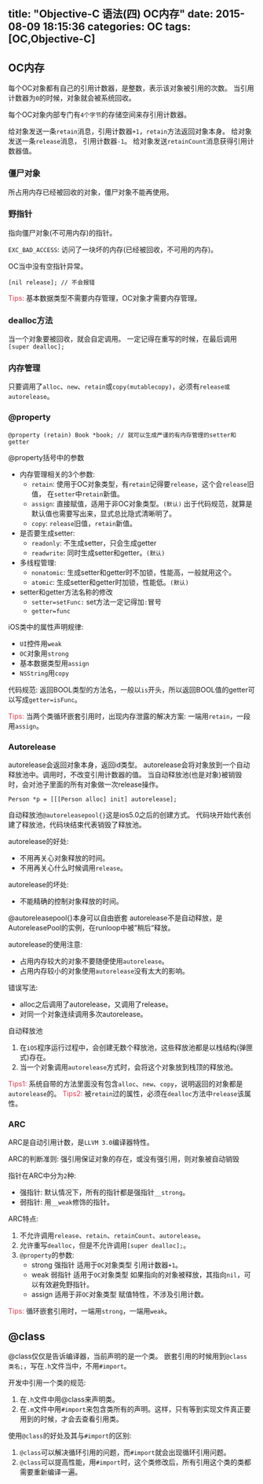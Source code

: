 title: "Objective-C 语法(四) OC内存"
date: 2015-08-09 18:15:36
categories: OC
tags: [OC,Objective-C]
---

## OC内存

每个OC对象都有自己的引用计数器，是整数，表示该对象被引用的次数。
当引用计数器为`0`的时候，对象就会被系统回收。

每个OC对象内部专门有`4个字节`的存储空间来存引用计数器。

给对象发送一条`retain`消息，引用计数器`+1`，`retain`方法返回对象本身。
给对象发送一条`release`消息， 引用计数器`-1`。
给对象发送`retainCount`消息获得引用计数器值。

### 僵尸对象

所占用内存已经被回收的对象，僵尸对象不能再使用。

### 野指针

指向僵尸对象(不可用内存)的指针。

`EXC_BAD_ACCESS`: 访问了一块坏的内存(已经被回收，不可用的内存)。

OC当中没有空指针异常。

```
[nil release]; // 不会报错
```

<span style="color:#e73751">Tips:</span> 基本数据类型不需要内存管理，OC对象才需要内存管理。

### dealloc方法

当一个对象要被回收，就会自定调用。
一定记得在重写的时候，在最后调用`[super dealloc];`

### 内存管理

只要调用了`alloc`、`new`、`retain`或`copy(mutablecopy)`，必须有`release或autorelease`。

### @property

```
@property (retain) Book *book; // 就可以生成严谨的有内存管理的setter和getter
```

@property括号中的参数

- 内存管理相关的3个参数:
	+ `retain`: 使用于OC对象类型，有`retain`记得要`release`，这个会`release`旧值， 在`setter`中`retain`新值。
	+ `assign`: 直接赋值，适用于非OC对象类型。`(默认)` 出于代码规范，就算是默认值也需要写出来，显式总比隐式清晰明了。
	+ `copy`: `release`旧值，`retain`新值。
- 是否要生成setter:
	+ `readonly`: 不生成setter，只会生成getter
	+ `readwrite`: 同时生成setter和getter。`(默认)`
- 多线程管理:
	+ `nonatomic`: 生成setter和getter时不加锁，性能高，一般就用这个。
	+ `atomic`: 生成setter和getter时加锁，性能低。`(默认)`
- setter和getter方法名称的修改
	+ `setter=setFunc:` set方法一定记得加`:`冒号
	+ `getter=func`

<!-- more -->

iOS类中的属性声明规律:

- `UI`控件用`weak`
- `OC`对象用`strong`
- 基本数据类型用`assign`
- `NSString`用`copy`

代码规范: 返回BOOL类型的方法名，一般以`is`开头，所以返回BOOL值的getter可以写成`getter=isFunc`。

<span style="color:#e73751">Tips:</span> 当两个类循环嵌套引用时，出现内存泄露的解决方案: 一端用`retain`，一段用`assign`。

### Autorelease

autorelease会返回对象本身，返回id类型。
autorelease会将对象放到一个自动释放池中。调用时，不改变引用计数器的值。
当自动释放池(也是对象)被销毁时，会对池子里面的所有对象做一次release操作。

``` objc
Person *p = [[[Person alloc] init] autorelease];
```

自动释放池``@autoreleasepool{}``这是ios5.0之后的创建方式。
代码块开始代表创建了释放池，代码块结束代表销毁了释放池。

autorelease的好处:

+ 不用再关心对象释放的时间。
+ 不用再关心什么时候调用`release`。

autorelease的坏处:

+ 不能精确的控制对象释放的时间。

@autoreleasepool{}本身可以自由嵌套
autorelease不是自动释放，是AutoreleasePool的实例，在runloop中被”稍后“释放。

autorelease的使用注意:

- 占用内存较大的对象不要随便使用`autorelease`。
- 占用内存较小的对象使用`autorelease`没有太大的影响。

错误写法:

- alloc之后调用了autorelease，又调用了release。
- 对同一个对象连续调用多次autorelease。

自动释放池
1. 在`iOS`程序运行过程中，会创建无数个释放池，这些释放池都是以栈结构(弹匣式)存在。
2. 当一个对象调用`autorelease`方式时，会将这个对象放到栈顶的释放池。

<span style="color:#e73751">Tips1:</span> 系统自带的方法里面没有包含`alloc`、`new`、`copy`，说明返回的对象都是`autorelease`的。
<span style="color:#e73751">Tips2:</span> 被`retain`过的属性，必须在`dealloc`方法中`release`该属性。

### ARC

ARC是自动引用计数，是`LLVM 3.0`编译器特性。

ARC的判断准则: 强引用保证对象的存在，或没有强引用，则对象被自动销毁

指针在ARC中分为`2`种:

- 强指针: 默认情况下，所有的指针都是强指针`__strong`。
- 弱指针: 用`__weak`修饰的指针。

ARC特点:

1. 不允许调用`release`、`retain`、`retainCount`、`autorelease`。
2. 允许重写`dealloc`，但是不允许调用``[super dealloc];``。
3. `@property`的参数:
	- strong 强指针 适用于`OC`对象类型 引用计数器`+1`。
	- weak 弱指针 适用于`OC`对象类型 如果指向的对象被释放，其指向`nil`，可以有效避免野指针。
	- assign 适用于非`OC`对象类型 赋值特性，不涉及引用计数。

<span style="color:#e73751">Tips:</span> 循环嵌套引用时，一端用`strong`，一端用`weak`。

## @class

@class仅仅是告诉编译器，当前声明的是一个类。
嵌套引用的时候用到`@class 类名;`，写在`.h`文件当中，不用`#import`。

开发中引用一个类的规范:

1. 在`.h`文件中用@class来声明类。
2. 在`.m`文件中用`#import`来包含类所有的声明。这样，只有等到实现文件真正要用到的时候，才会去查看引用类。

使用`@class`的好处及其与`#import`的区别:

1. `@class`可以解决循环引用的问题，而`#import`就会出现循环引用问题。
2. `@class`可以提高性能，用`#import`时，这个类修改后，所有引用这个类的类都需要重新编译一遍。
